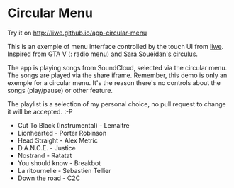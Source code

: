 # Circular Menu

Try it on http://liwe.github.io/app-circular-menu

This is an exemple of menu interface controlled by the touch UI from [liwe](http://liwe.co). Inspired from GTA V (: radio menu) and [Sara Soueidan's circulus](http://sarasoueidan.com/tools/circulus/).

The app is playing songs from SoundCloud, selected via the circular menu. The songs are played via the share iframe. Remember, this demo is only an exemple for a circular menu. It's the reason there's no controls about the songs (play/pause) or other feature.

The playlist is a selection of my personal choice, no pull request to change it will be accepted. :-P

- Cut To Black (Instrumental) - Lemaitre
- Lionhearted - Porter Robinson
- Head Straight - Alex Metric
- D.A.N.C.E. - Justice
- Nostrand - Ratatat
- You should know - Breakbot
- La ritournelle - Sebastien Tellier
- Down the road - C2C
